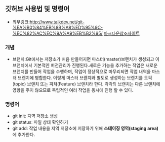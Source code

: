 ## 깃허브 사용법 및 명령어

* 외부링크:<http://www.talkdev.net/git-%EA%B0%84%EB%8B%A8%ED%95%9C-%EC%82%AC%EC%9A%A9%EB%B2%95/>
[마크다운참조사이트](https://heropy.blog/2017/09/30/markdown/)
### 개념

+ 브랜치:Git에서는 저장소가 처음 만들어지면 마스터(master)브랜치가 생성되고 이 브랜치에서 기본적인 버전관리가 진행된다.새로운 기능을 추가하는 작업은 새로운 브랜치를 만들어 작업을 수행하며, 작업이 정상적으로 마무리되면 작업 내역을 마스터 브랜치에 병합한다. 이렇게 마스터 브랜치와 별도로 생성하는 브랜치를 토픽(topic) 브랜치 또는 피처(Feature) 브랜치라 한다. 각각의 브랜치는 다른 브랜치에 영향을 주지 않으므로 독립적인 여러 작업을 동시에 진행 할 수 있다.

### 명령어
- git init: 지역 저장소 생성
- git status: 파일 상태 확인하기
- git add: 작업 내용을 지역 저장소에 저장하기 위해 **스테이징 영역(staging area)** 에 추가한다.
